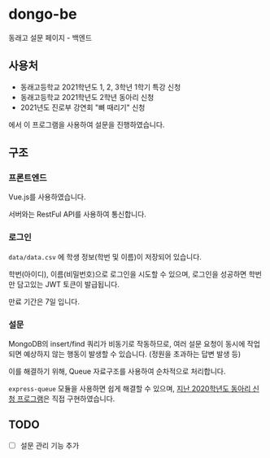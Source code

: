 # dongo-be
동래고 설문 페이지 - 백엔드

## 사용처
* 동래고등학교 2021학년도 1, 2, 3학년 1학기 특강 신청
* 동래고등학교 2021학년도 2학년 동아리 신청
* 2021년도 진로부 강연회 "뼈 때리기" 신청

에서 이 프로그램을 사용하여 설문을 진행하였습니다.

## 구조
### 프론트엔드
Vue.js를 사용하였습니다.

서버와는 RestFul API를 사용하여 통신합니다.

### 로그인
`data/data.csv` 에 학생 정보(학번 및 이름)이 저장되어 있습니다.

학번(아이디), 이름(비밀번호)으로 로그인을 시도할 수 있으며, 로그인을 성공하면 학번만 담고있는 JWT 토큰이 발급됩니다.

만료 기간은 7일 입니다.

### 설문
MongoDB의 insert/find 쿼리가 비동기로 작동하므로, 여러 설문 요청이 동시에 작업되면 예상하지 않는 행동이 발생할 수 있습니다. (정원을 초과하는 답변 발생 등)

이를 해결하기 위해, Queue 자료구조를 사용하여 순차적으로 처리합니다.

`express-queue` 모듈을 사용하면 쉽게 해결할 수 있으며, [지난 2020학년도 동아리 신청 프로그램](https://github.com/dongnae/Application_backend)은 직접 구현하였습니다.

## TODO
* [ ] 설문 관리 기능 추가
